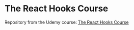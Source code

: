 # The React Hooks Course
Repository from the Udemy course: [The React Hooks Course](https://www.udemy.com/course/the-react-hooks-course/)